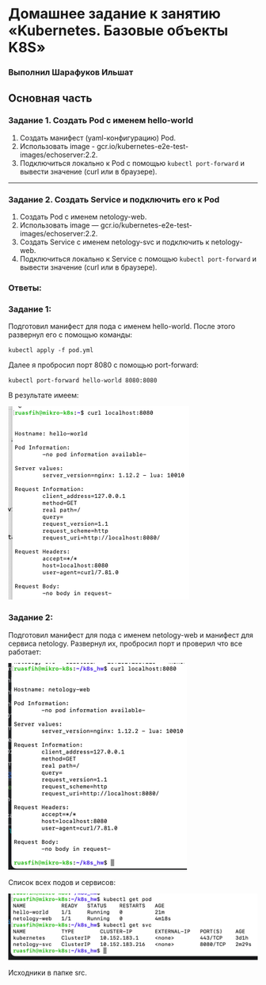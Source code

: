 # Домашнее задание к занятию «Kubernetes. Базовые объекты K8S»

### Выполнил Шарафуков Ильшат

## Основная часть

### Задание 1. Создать Pod с именем hello-world

1. Создать манифест (yaml-конфигурацию) Pod.
2. Использовать image - gcr.io/kubernetes-e2e-test-images/echoserver:2.2.
3. Подключиться локально к Pod с помощью `kubectl port-forward` и вывести значение (curl или в браузере).

------

### Задание 2. Создать Service и подключить его к Pod

1. Создать Pod с именем netology-web.
2. Использовать image — gcr.io/kubernetes-e2e-test-images/echoserver:2.2.
3. Создать Service с именем netology-svc и подключить к netology-web.
4. Подключиться локально к Service с помощью `kubectl port-forward` и вывести значение (curl или в браузере).

### Ответы:

### Задание 1:

Подготовил манифест для пода с именем hello-world. После этого развернул его с помощью команды:

```commandline
kubectl apply -f pod.yml
```

Далее я пробросил порт 8080 с помощью port-forward:

```commandline
kubectl port-forward hello-world 8080:8080
```

В результате имеем:

![1](img/01.png)

### Задание 2:

Подготовил манифест для пода с именем netology-web и манифест для сервиса netology. Развернул их, пробросил порт и проверил что все работает:

![2](img/02.png)

Список всех подов и сервисов:

![3](img/03.png)

Исходники в папке src.